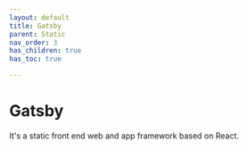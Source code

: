 ```yaml
---
layout: default
title: Gatsby
parent: Static
nav_order: 3
has_children: true
has_toc: true

---
```


# Gatsby

It's a static front end web and app framework based on React. 

